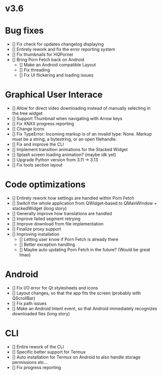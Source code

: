 # v3.6


# Bug fixes
- [] Fix check for updates changelog displaying
- [] Entirely rework and fix the error reporting system
- [] Fix thumbnails for HQPorner
- [] Bring Porn Fetch back on Android
  - [] Make an Android compatible Layout
  - [] Fix threading
  - [] Fix UI flickering and loading issues

# Graphical User Interace
- [] Allow for direct video downloading instead of manually selecting in the tree widget
- [] Support Thumbnail when navigating with Arrow keys
- [] Fix XNXX progress reporting
- [] Change Icons
- [] Fix TypeError: Incoming markup is of an invalid type: None. Markup must be a string, a bytestring, or an open filehandle.
- [] Fix and improve the CLI
- [] Implement transition animations for the Stacked Widget
- [] Splash screen loading animation? (maybe idk yet)
- [] Upgrade Python version from 3.11 -> 3.13
- [] Fix tools section layout

# Code optimizations
- [] Entirely rework how settings are handled within Porn Fetch
- [] Switch the whole application from QWidget-based to QMainWindow + stackedWidget (long story)
- [] Generally improve how translations are handled
- [] Improve failed segment retrying
- [] Improve download from file implementation
- [] Finalize proxy support
- [] Improving installation
  - [] Letting user know if Porn Fetch is already there
  - [] Better exception handling
  - [] Maybe auto updating Porn Fetch in the future? (Would be great lmao)

# Android
- [] Fix I/O error for Qt stylesheets and icons
- [] Layout changes, so that the app fits the screen (probably with QScrollBar)
- [] Fix path issues
- [] Make an Android Intent event, so that Android immediately recognizes downloaded fies (long story)

# CLI
- [] Entire rework of the CLI
- [] Specific better support for Termux
- [] Auto installation for Termux on Android to also handle storage permissions etc...
- [] Fix progress reporting
